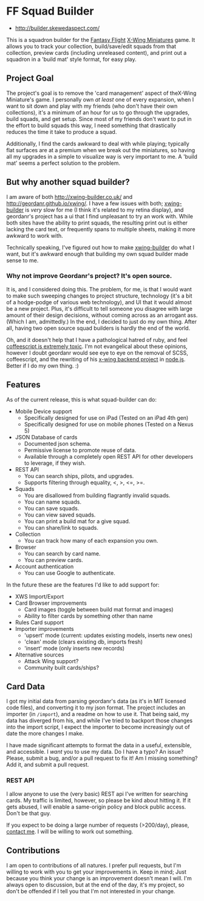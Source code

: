 # FF Squad Builder

* http://builder.skewedaspect.com/

This is a squadron builder for the [Fantasy Flight][] [X-Wing Miniatures][] game. It allows you to track your collection,
build/save/edit squads from that collection, preview cards (including unreleased content), and print out a squadron in a
'build mat' style format, for easy play.

[Fantasy Flight]: http://fantasyflightgames.com
[X-Wing Miniatures]: http://fantasyflightgames.com

## Project Goal

The project's goal is to remove the 'card management' aspect of theX-Wing  Miniature's game. I personally own _at least_
one of every expansion, when I want to sit down and play with my friends (who don't have their own collections), it's a
minimum of an hour for us to go through the upgrades, build squads, and get setup. Since most of my friends don't want
to put in the effort to build squads this way, I need something that drastically reduces the time it take to produce a
squad.

Additionally, I find the cards awkward to deal with while playing; typically flat surfaces are at a premium when we
break out the miniatures, so having all my upgrades in a simple to visualize way is very important to me. A 'build mat'
seems a perfect solution to the problem.

## But why another squad builder?

I am aware of both http://xwing-builder.co.uk/ and http://geordanr.github.io/xwing/. I have a few issues with both;
[xwing-builder](http://xwing-builder.co.uk) is _very_ slow for me (I think it's related to my retina display), and
geordanr's project has a ui that I find unpleasant to try an work with. While both sites have the ability to print
squads, the resulting print out is either lacking the card text, or frequently spans to multiple sheets, making it more
awkward to work with.

Technically speaking, I've figured out how to make [xwing-builder](http://xwing-builder.co.uk) do what I want, but it's
awkward enough that  building my own squad builder made sense to me.

### Why not improve Geordanr's project? It's open source.

It is, and I considered doing this. The problem, for me, is that I would want to make such sweeping changes to project
structure, technology (it's a bit of a hodge-podge of various web technology), and UI that it would almost be a new
project. Plus, it's difficult to tell someone you disagree with large amount of their design decisions, without coming
across as an arrogant ass. (Which I am, admittedly.) In the end, I decided to just do my own thing. After all, having
two open source squad builders is hardly the end of the world.

Oh, and it doesn't help that I have a pathological hatred of ruby, and feel
[coffeescript is extremely toxic](http://oscargodson.com/posts/why-i-dont-use-coffeescript.html). I'm not evangelical
about these opinions, however I doubt geordanr would see eye to eye on the removal of SCSS, coffeescript, and the
rewriting of his [x-wing backend project](https://github.com/geordanr/xwing-backend) in [node.js](http://nodejs.org/).
Better if I do my own thing. :)

## Features

As of the current release, this is what squad-builder can do:

* Mobile Device support
    * Specifically designed for use on iPad (Tested on an iPad 4th gen)
    * Specifically designed for use on mobile phones (Tested on a Nexus 5)
* JSON Database of cards
    * Documented json schema.
    * Permissive license to promote reuse of data.
    * Available through a completely open REST API for other developers to leverage, if they wish.
* REST API
    * You can search ships, pilots, and upgrades.
    * Supports filtering through equality, <, >, <=, >=.
* Squads
    * You are disallowed from building flagrantly invalid squads.
    * You can name squads.
    * You can save squads.
    * You can view saved squads.
    * You can print a build mat for a give squad.
    * You can share/link to squads.
* Collection
    * You can track how many of each expansion you own.
* Browser
    * You can search by card name.
    * You can preview cards.
* Account authentication
    * You can use Google to authenticate.

In the future these are the features I'd like to add support for:

* XWS Import/Export
* Card Browser improvements
    * Card images (toggle between build mat format and images)
    * Ability to filter cards by something other than name
* Rules Card support
* Importer improvements
    * 'upsert' mode (current: updates existing models, inserts new ones)
    * 'clean' mode (clears existing db, imports fresh)
    * 'insert' mode (only inserts new records)
* Alternative sources
    * Attack Wing support?
    * Community built cards/ships?

## Card Data

I got my initial data from parsing geordanr's data (as it's in MIT licensed code files), and converting it to my json
format. The project includes an importer (in `/import`), and a readme on how to use it. That being said, my data has
diverged from his, and while I've tried to backport those changes into the import script, I expect the importer to
become increasingly out of date the more changes I make.

I have made significant attempts to format the data in a useful, extensible, and accessible. I _want_ you to use my
data. Do I have a typo? An issue? Please, submit a bug, and/or a pull request to fix it! Am I missing something? Add
it, and submit a pull request.

### REST API

I allow anyone to use the (very basic) REST api I've written for searching cards. My traffic is limited, however, so
please be kind about hitting it. If it gets abused, I will enable a same-origin policy and block public access. Don't be
that guy.

If you expect to be doing a large number of requests (>200/day), please, [contact me](mailto:chris.case@g33xnexus.com).
I will be willing to work out something.

## Contributions

I am open to contributions of all natures. I prefer pull requests, but I'm willing to work with you to get your
improvements in. Keep in mind; Just because you think your change is an improvement doesn't mean I will. I'm always open
to discussion, but at the end of the day, it's my project, so don't be offended if I tell you that I'm not interested in
your change.
